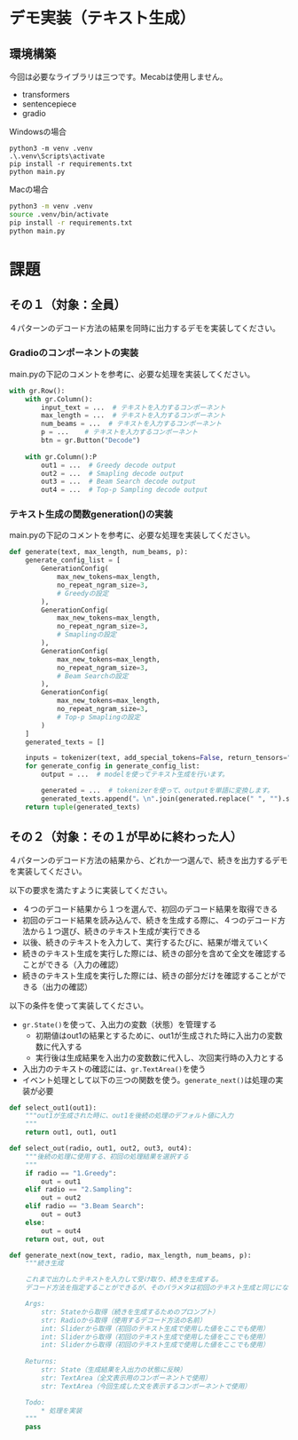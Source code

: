 # デモ実装（テキスト生成）

## 環境構築
今回は必要なライブラリは三つです。Mecabは使用しません。
- transformers
- sentencepiece
- gradio

Windowsの場合
```
python3 -m venv .venv
.\.venv\Scripts\activate
pip install -r requirements.txt
python main.py
```

Macの場合
```bash
python3 -m venv .venv
source .venv/bin/activate
pip install -r requirements.txt
python main.py
```


# 課題
## その１（対象：全員）
４パターンのデコード方法の結果を同時に出力するデモを実装してください。

### Gradioのコンポーネントの実装
main.pyの下記のコメントを参考に、必要な処理を実装してください。
```python
with gr.Row():
    with gr.Column():
        input_text = ...  # テキストを入力するコンポーネント
        max_length = ...  # テキストを入力するコンポーネント
        num_beams = ...  # テキストを入力するコンポーネント
        p = ...    # テキストを入力するコンポーネント
        btn = gr.Button("Decode")
    
    with gr.Column():P
        out1 = ...  # Greedy decode output
        out2 = ...  # Smapling decode output
        out3 = ...  # Beam Search decode output
        out4 = ...  # Top-p Sampling decode output
```
### テキスト生成の関数generation()の実装
main.pyの下記のコメントを参考に、必要な処理を実装してください。
```python
def generate(text, max_length, num_beams, p):
    generate_config_list = [
        GenerationConfig(
            max_new_tokens=max_length,
            no_repeat_ngram_size=3,
            # Greedyの設定
        ),
        GenerationConfig(
            max_new_tokens=max_length,
            no_repeat_ngram_size=3,
            # Smaplingの設定
        ),
        GenerationConfig(
            max_new_tokens=max_length,
            no_repeat_ngram_size=3,
            # Beam Searchの設定
        ),
        GenerationConfig(
            max_new_tokens=max_length,
            no_repeat_ngram_size=3,
            # Top-p Smaplingの設定
        )
    ]
    generated_texts = []

    inputs = tokenizer(text, add_special_tokens=False, return_tensors="pt")["input_ids"]
    for generate_config in generate_config_list:
        output = ...  # modelを使ってテキスト生成を行います。

        generated = ...  # tokenizerを使って、outputを単語に変換します。
        generated_texts.append("。\n".join(generated.replace(" ", "").split("。")))
    return tuple(generated_texts)
```

## その２（対象：その１が早めに終わった人）
４パターンのデコード方法の結果から、どれか一つ選んで、続きを出力するデモを実装してください。

以下の要求を満たすように実装してください。
- ４つのデコード結果から１つを選んで、初回のデコード結果を取得できる
- 初回のデコード結果を読み込んで、続きを生成する際に、４つのデコード方法から１つ選び、続きのテキスト生成が実行できる
- 以後、続きのテキストを入力して、実行するたびに、結果が増えていく
- 続きのテキスト生成を実行した際には、続きの部分を含めて全文を確認することができる（入力の確認）
- 続きのテキスト生成を実行した際には、続きの部分だけを確認することができる（出力の確認）


以下の条件を使って実装してください。
- `gr.State()`を使って、入出力の変数（状態）を管理する
    - 初期値はout1の結果とするために、out1が生成された時に入出力の変数数に代入する
    - 実行後は生成結果を入出力の変数数に代入し、次回実行時の入力とする
- 入出力のテキストの確認には、`gr.TextArea()`を使う
- イベント処理として以下の三つの関数を使う。`generate_next()`は処理の実装が必要
```python
def select_out1(out1):
    """out1が生成された時に、out1を後続の処理のデフォルト値に入力
    """
    return out1, out1, out1

def select_out(radio, out1, out2, out3, out4):
    """後続の処理に使用する、初回の処理結果を選択する
    """
    if radio == "1.Greedy":
        out = out1
    elif radio == "2.Sampling":
        out = out2
    elif radio == "3.Beam Search":
        out = out3
    else:
        out = out4
    return out, out, out

def generate_next(now_text, radio, max_length, num_beams, p):
    """続き生成

    これまで出力したテキストを入力して受け取り、続きを生成する。
    デコード方法を指定することができるが、そのパラメタは初回のテキスト生成と同じになる。

    Args:
        str: Stateから取得（続きを生成するためのプロンプト）
        str: Radioから取得（使用するデコード方法の名前）
        int: Sliderから取得（初回のテキスト生成で使用した値をここでも使用）
        int: Sliderから取得（初回のテキスト生成で使用した値をここでも使用）
        int: Sliderから取得（初回のテキスト生成で使用した値をここでも使用）
    
    Returns:
        str: State（生成結果を入出力の状態に反映）
        str: TextArea（全文表示用のコンポーネントで使用）
        str: TextArea（今回生成した文を表示するコンポーネントで使用）

    Todo:
        * 処理を実装
    """
    pass
```

